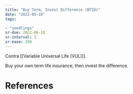 ```yaml
---
title: "Buy Term, Invest Difference (BTID)"
date: "2022-05-18"
tags:

- "seedlings"
sr-due: 2022-06-18
sr-interval: 3
sr-ease: 250
---
```


Contra [[Variable Universal Life (VUL)]].

Buy your own term life insurance, then invest the difference.

# References

